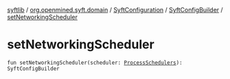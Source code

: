 [syftlib](../../../index.md) / [org.openmined.syft.domain](../../index.md) / [SyftConfiguration](../index.md) / [SyftConfigBuilder](index.md) / [setNetworkingScheduler](./set-networking-scheduler.md)

# setNetworkingScheduler

`fun setNetworkingScheduler(scheduler: `[`ProcessSchedulers`](../../../org.openmined.syft.threading/-process-schedulers/index.md)`): SyftConfigBuilder`